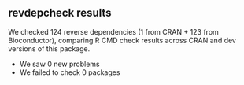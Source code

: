 ## revdepcheck results

We checked 124 reverse dependencies (1 from CRAN + 123 from Bioconductor), comparing R CMD check results across CRAN and dev versions of this package.

 * We saw 0 new problems
 * We failed to check 0 packages

